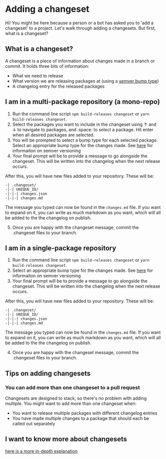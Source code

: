 # Adding a changeset

Hi! You might be here because a person or a bot has asked you to 'add a changeset' to a project. Let's walk through adding a changesets. But first, what is a changeset?

## What is a changeset?

A changeset is a piece of information about changes made in a branch or commit. It holds three bits of information:

- What we need to release
- What version we are releasing packages at (using a [semver bump type](https://semver.org/))
- A changelog entry for the released packages

## I am in a multi-package repository (a mono-repo)

1. Run the command line script `npm build-releases changeset` or `yarn build-releases changeset`.
2. Select the packages you want to include in the changeset using ↑	and ↓ to navigate to packages, and :space: to select a package. Hit enter when all desired packages are selected.
3. You will be prompted to select a bump type for each selected package. Select an appropriate bump type for the changes made. See [here](https://semver.org/) for informaiton on semver versioning
4. Your final prompt will be to provide a message to go alongside the changeset. This will be written into the changelog when the next release occurs.

After this, you will have new files added to your repository. These will be:

```
-| .changeset/
-|-| UNIQUE_ID/
-|-|-| changes.json
-|-|-| changes.md
```

The message you typed can now be found in the `changes.md` file. If you want to expand on it, you can write as much markdown as you want, which will all be added to the the changelog on publish.

5. Once you are happy with the changeset message, commit the .changeset files to your branch.

## I am in a single-package repository

1. Run the command line script `npm build-releases changeset` or `yarn build-releases changeset`.
2. Select an appropriate bump type for the changes made. See [here](https://semver.org/) for informaiton on semver versioning
3. Your final prompt will be to provide a message to go alongside the changeset. This will be written into the changelog when the next release occurs.

After this, you will have new files added to your repository. These will be:

```
-| .changeset/
-|-| UNIQUE_ID/
-|-|-| changes.json
-|-|-| changes.md
```

The message you typed can now be found in the `changes.md` file. If you want to expand on it, you can write as much markdown as you want, which will all be added to the the changelog on publish.

4. Once you are happy with the changeset message, commit the .changeset files to your branch.

## Tips on adding changesets

### You can add more than one changeset to a pull request

Changesets are designed to stack, so there's no problem with adding multiple. You might want to add more than one changeset when:

- You want to release multiple packages with different changelog entries
- You have made multiple changes to a package that should each be called out separately

## I want to know more about changesets

[here is a more in-depth explanation]()
